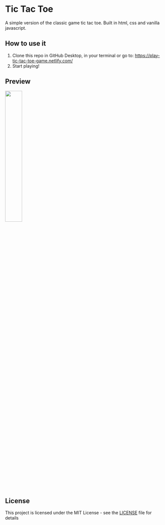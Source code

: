 # Tic Tac Toe
A simple version of the classic game tic tac toe. Built in html, css and vanilla javascript.

## How to use it
1. Clone this repo in GitHub Desktop, in your terminal or go to: https://play-tic-tac-toe-game.netlify.com/
2. Start playing!

## Preview
<img src="https://i.imgur.com/gWxmq6o.jpg" width="33%" />

## License
This project is licensed under the MIT License - see the [LICENSE](LICENSE) file for details
